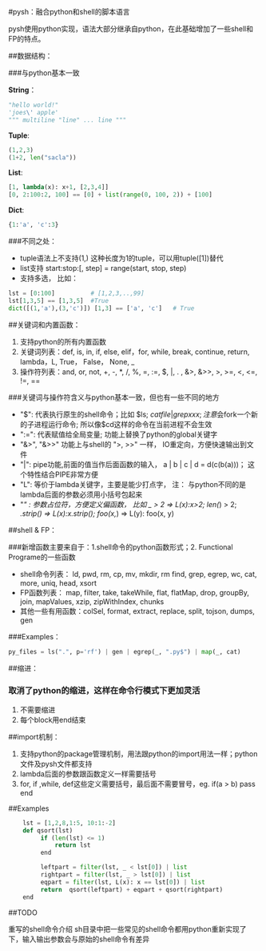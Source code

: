 #pysh：融合python和shell的脚本语言

pysh使用python实现，语法大部分继承自python，在此基础增加了一些shell和FP的特点。


##数据结构：

###与python基本一致

**String**： 
```python
"hello world!" 
'joes\' apple' 
""" multiline "line" ... line """
```
**Tuple**:   
```python
(1,2,3) 
(1+2, len("sacla"))
```
**List**:    
```python
[1, lambda(x): x+1, [2,3,4]] 
[0, 2:100:2, 100] == [0] + list(range(0, 100, 2)) + [100] 
```
**Dict**:    
```python
{1:'a', 'c':3}
```
###不同之处：

- tuple语法上不支持(1,) 这种长度为1的tuple，可以用tuple([1])替代
- list支持 start:stop:[, step] = range(start, stop, step)
- 支持多选， 比如：
```python
lst = [0:100]          # [1,2,3,..,99]
lst[1,3,5] == [1,3,5]  #True
dict([(1,'a'),(3,'c')]) [1,3] == ['a', 'c']   # True
```


##关键词和内置函数：

1.  支持python的所有内置函数
2.  关键词列表：def, is, in, if, else, elif，for, while, break, continue, return, lambda，L, True， False， None, _
3.  操作符列表：and, or, not, +, -, *, /, %, =, :=, $, |, . , &>, &>>, >, >=, <, <=, !=, ==

###关键词与操作符含义与python基本一致，但也有一些不同的地方

- "$": 代表执行原生的shell命令；比如 $ls; $cat file | grep xxx; 注意$会fork一个新的子进程运行命令; 所以像$cd这样的命令在当前进程不会生效
- ":=": 代表赋值给全局变量; 功能上替换了python的global关键字
- "&>", "&>>" 功能上与shell的 ">, >>" 一样， IO重定向，方便快速输出到文件
- "|": pipe功能,前面的值当作后面函数的输入， a | b | c | d = d(c(b(a)))； 这个特性结合PIPE非常方便
- "L": 等价于lambda关键字，主要是能少打点字， 注： 与python不同的是lambda后面的参数必须用小括号包起来
- "_" : 参数占位符，方便定义偏函数， 比如 _ > 2 => L(x):x>2;  len(_) > 2;  _.strip() => L(x):x.strip();  foo(x,_) => L(y): foo(x, y)


##shell & FP：

###新增函数主要来自于：1.shell命令的python函数形式；2. Functional Programe的一些函数

- shell命令列表： ld, pwd, rm, cp, mv, mkdir, rm find, grep, egrep, wc, cat, more, uniq, head, xsort
- FP函数列表： map, filter, take, takeWhile, flat, flatMap, drop, groupBy, join, mapValues, xzip, zipWithIndex, chunks
- 其他一些有用函数：colSel, format, extract, replace, split, tojson, dumps, gen

###Examples：  

```python
py_files = ls(".", p='rf') | gen | egrep(_, ".py$") | map(_, cat) 
```

##缩进：

### 取消了python的缩进，这样在命令行模式下更加灵活

1. 不需要缩进
2. 每个block用end结束

##import机制：

1.  支持python的package管理机制，用法跟python的import用法一样；python文件及pysh文件都支持
2. lambda后面的参数跟函数定义一样需要括号
3. for, if ,while, def这些定义需要括号，最后面不需要冒号，eg. if(a > b) pass end

##Examples

```python
    lst = [1,2,8,1:5, 10:1:-2]
    def qsort(lst)
         if (len(lst) <= 1)
             return lst
         end

         leftpart = filter(lst, _ < lst[0]) | list
         rightpart = filter(lst, _ > lst[0]) | list
         eqpart = filter(lst, L(x): x == lst[0]) | list
         return  qsort(leftpart) + eqpart + qsort(rightpart)
    end
```

##TODO

重写的shell命令介绍
sh目录中把一些常见的shell命令都用python重新实现了下，输入输出参数会与原始的shell命令有差异
